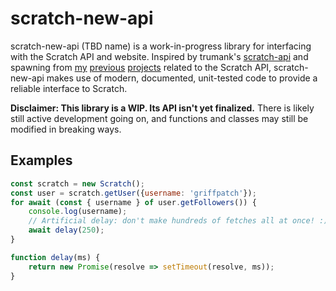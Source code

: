 # scratch-new-api

scratch-new-api (TBD name) is a work-in-progress library for interfacing with the Scratch API and website. Inspired by trumank's [scratch-api](https://github.com/trumank/scratch-api) and spawning from [my](https://github.com/towerofnix/scratch-api-unofficial-docs/) [previous](https://github.com/towerofnix/scratch-client-omg) [projects](https://git.ed1.club/florrie/scratchrlol.git/) related to the Scratch API, scratch-new-api makes use of modern, documented, unit-tested code to provide a reliable interface to Scratch.

**Disclaimer: This library is a WIP. Its API isn't yet finalized.** There is likely still active development going on, and functions and classes may still be modified in breaking ways.

## Examples

```js
const scratch = new Scratch();
const user = scratch.getUser({username: 'griffpatch'});
for await (const { username } of user.getFollowers()) {
    console.log(username);
    // Artificial delay: don't make hundreds of fetches all at once! :)
    await delay(250);
}

function delay(ms) {
    return new Promise(resolve => setTimeout(resolve, ms));
}
```

